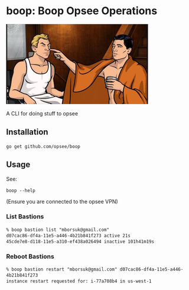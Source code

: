 boop: Boop Opsee Operations 
=============================

![boop](./boop.jpg)

A CLI for doing stuff to opsee

Installation
------------

    go get github.com/opsee/boop

Usage
-----

See:

    boop --help

(Ensure you are connected to the opsee VPN)

### List Bastions

    % boop bastion list "mborsuk@gmail.com"
    d07cac86-df4a-11e5-a446-4b21b841f273 active 21s
    45cde7e8-d118-11e5-a310-ef438a026494 inactive 101h41m19s

### Reboot Bastions

    % boop bastion restart "mborsuk@gmail.com" d07cac86-df4a-11e5-a446-4b21b841f273
    instance restart requested for: i-77a708b4 in us-west-1
